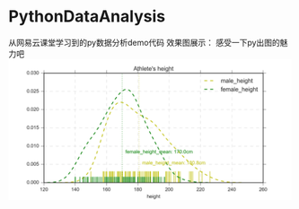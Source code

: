 # PythonDataAnalysis
从网易云课堂学习到的py数据分析demo代码
效果图展示：
感受一下py出图的魅力吧
![image](https://github.com/29DCH/PythonDataAnalysis/blob/master/PythonDataAnalysis/%E8%AF%BE%E7%A8%8B%E4%BB%A3%E7%A0%81%E5%8F%8A%E7%BB%93%E6%9E%9C/pic1.png)
